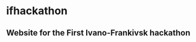 ifhackathon
==========
Website for the First Ivano-Frankivsk hackathon
----------------------------------------------